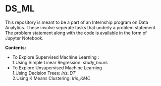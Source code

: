 # DS_ML
This repository is meant to be a part of an Internship program on Data Analytics.
 These involve seperate tasks that underly a problem statement. 
 The problem statement along with the code is available in the form of Jupyter Notebook.
 
**Contents:**

- To Explore Supervised Machine Learning :<br /> 
   1.Using Simple Linear Regression: *study_hours*
- To Explore Unsupervised Machine Learning <br /> 
   1.Using Decision Trees: *Iris_DT* <br /> 
   2.Using K Means Clustering: *Iris_KMC*
   

 
